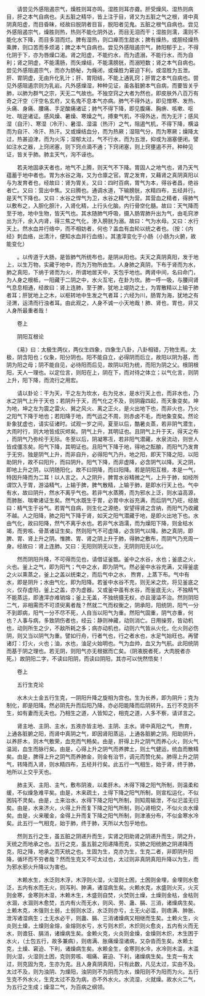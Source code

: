 <!-- { "loadSidebar": true } -->
　　请尝见外感阻遏宗气，燥胜则耳亦鸣，湿胜则耳亦聋。肝受燥风、湿热则病目，肝之本气自病也。夫五脏之精华，皆上注于目，肾又为五脏之气之根，肾中真阴真阳虚，而目昏昧，经故曰脱阴者目盲，脱阳者见鬼。五脏之根气自病也。尝见外感阻遏宗气，燥胜则热，热则不能化阴外达，而目无泪而干；湿胜则濡，濡则不能化水下降，而目多泪而烂。脾有湿热，则口瘅而生甜水；脾有燥热，或胆经燥热乘脾，则口苦而多烦渴；脾之本气自病也。尝见外感阻遏宗气，肺阳郁于上，不得化阴于下，亦为唇燥口渴。肾之阳虚，不能约水，而为遗溺，不能行水，而为自利；肾之阴虚，不能濡肠，而矢燥结，不能濡膀胱，而溺短数；肾之本气自病也。尝见外感阻遏宗气，而亦为肠秘，为癃闭，或燥胜为窘迫下利，或湿胜为五泄。肝、胃阴虚，无由升化乳汁；肝、胃阳结，不能上通乳窍；肝胃之本气自病也。尝见外感阻遏宗则为乳岩。凡外感燥湿，种种见证，虽各脏腑本气自病，而要皆关乎肺，以肺为群气之宗，天无二气故也。不独空窍之大者为然也，即皮肤外八百万有奇之汗空（汗空名玄府，又名鬼不息本气亦病。肺气不得外达，即见憎寒、发热、头痛、身痛、腰痛、手足酸痛诸证；肺气不得下降，即见腹痛、胸痹、咳嗽、呕吐、喘逆诸证。感风燥、暑燥、寒燥之气，搏束气机，不得外达，而为无汗；感风湿（自汗）、寒湿（冷汗）、暑湿、湿温（热汗）之气，阻遏气机，不得下降，横溢而为自汗、冷汗、热汗。又或燥结血分，而为热厥；湿阻气分，而为寒厥；燥降太过，热甚迫津，而为火泻；湿郁太过，气不行水，而为五泄，抑或为溺塞便闭。譬如注水之器，上窍闭塞，则下窍点滴不通；下窍闭塞，则上窍壅遏不开。种种见证，皆关乎肺。肺主天气，洵不诬也。

　　若夫地固承天者也，地气不上腾，则天气不下降。胃固人之地气也，肾乃天气蕴蓄于地中者也。胃为水谷之海，又为仓廪之官。胃之发育，又藉肾之真阴真阳以与为发育者也，经故曰：肾为胃关。又曰：四时百病，胃气为本，得谷者昌，绝谷者亡。又曰：营出中焦。又曰腾也。通调水道，下输膀胱，水精四布，五经并行。是天气下降也。又曰：水谷之悍气为卫，水谷之精气为营。其营血之精者，得肺气以敷布之，入胆化胆汁，入肾化精，上行头化脑，内行骨空化髓。故曰：天气降而至于地，地中生物，皆天气也。其水随肺气呼吸，摄入肠胃肺升出为气，由毛窍渗出为汗，余入内肾，得三焦之气化，渗入膀胱为溺。故曰：气为水母。又曰：水行天上。然水血并行络中，而不相妨者，何也？盖血有血轮以统之者也。（按：《内经》刺血络，出清汁，便知水血并行血络）。其渣滓变化于小肠（小肠为火腑，故能变化）

　　。以传道于大肠，是皆肺气所统布也，是阴从阳也。夫天之真阴真阳，发于地上，以生万物，实藏于地中，而为万物所由生。人身肺之真阴，下布于肾而为水，肺之真阳，下纳于肾而为火，所谓地居天中，天包乎地也。两肾中间，名曰命门，为人身之根柢，一阳藏于二阴之中，水火互宅，在卦为坎。肺一呼一吸，与腰间肾气息息相通，经故曰：肾上连肺，至于脾，犹地上堤防之土，为胃散精以上输于肺者耳；肝犹地上之木，以枢转地中生发之气者耳；六经为川，肠胃为海，犹地之有泾渭，运清而行浊者耳。由此观之，人身不诚一小天地哉！肺、肾也，胃也，非又人身所最重者哉！

　　卷上

　　阴阳互根论

　　《易》曰：太极生两仪，两仪生四象，四象生八卦，八卦相错，万物生焉。太极，阴含阳也；仪象，阳分阴也。阳不能自立，必得阴而后立，故阳以阴为基，而阴为阳之母；阴不能自见，必待阳而后见，故阴以阳为统，而阳为阴之父。根阴根阳，天人一理也。以定位言，则阳在上，阴在下，而对待之体立；以气化言，则阴上升，阳下降，而流行之用宏。

　　请以卦论：干为天，干之左为坎水，右为兑水，是水行天上也，而非水也，乃水之阴气上升于天也；若阴升于天，而气化之不及，则阴霾四起，而天象变矣。坤为地，坤之左为震之雷火、巽之风火、离之正火，是火出地下也，而非火也，乃火之阳气下降于地也；若阳降于地，而气运之不周，则赤卤不毛，而地象变矣。然论卦象犹虚也，请实征诸时。试观一岁之间，夏至以后，酷暑炎蒸，若非阴气潜生，大雨时行，则大地皆成灰烬矣。阴气上升，其明证也。且阴气上升于天，得天之布 ，而阴气乃弥纶于无际。冬至以后，阴凝寒冱，若非阳气潜藏，水泉流动，则世人皆成僵冻矣。阳气下降，其明证也。且阳气下降于地，得地之酝酿，而阳气乃发育于无穷。独是阴气上升，而非自升，必得阳气乃升。地之阳，即天下降之阳，以阳助阴升，故不曰阳升，而曰阴升。阳气下降，而非虚降，必含阴气以降。天之阴，即地上升之阴，以阴随阳化，故不曰阴降，而曰阳降。若是阴阳互根，本是一气，特因升降而为二耳！以人言之。人之阴升，脾胃水谷精微之气，上升于肺，如经所谓饮入于胃，游溢精气，上输于脾，脾气散精，上输于肺，是即水行天上也。气中有水，故曰阴升，然水不离乎气也。若非气水蒸腾，而为邪水上泛，则水溢高源，而肺胀、喘嗽诸证生矣。然气水既生于胃，必胃中水谷充满，而后阴气乃旺，经故曰：精气生于谷气。若胃气自病，则生化之源绝，安望得肾之含纳，而阳气乃收藏不越。人之阳降，肺之阳气下降于肾，如天之阳气潜藏于地，是即火出地下也。水由气化，故曰阳降，然气不离乎水也。若非气水涵濡，而为燥阳下降，则金枯水竭，而劳咳、骨蒸诸证生矣。然则阳气不可虚降，必含阴气以降。肺之真阴，即脾、胃、肾上升之阴。惟脾、胃、肾之阴上升于肺，得肺之敷布，而阴气乃充周一身。经故曰：肾上连肺。又曰：无阳则阴无以生，无阴则阳无以化。

　　然而阴阳升降，不可得而见也，请借证釜甑。釜中之水谷，水也；釜底之火，火也。釜上之气，即为阳气；气中之水，即为阴气。然必釜中水谷充满，又得釜底之火以熏蒸之，釜上之盖以统束之，而后气中之水， 煦育，上蒸下布。气中有水，即是阴升；水由气化，即为阳降。若釜中水谷不充，则无米之炊，将见釜底之火，仅存虚阳，釜上之盖，亦为虚器。又或釜中虽有水谷，而釜底无火，不独精气不能蒸运，即渣滓亦难销熔；釜上无盖，不独统摄无权，亦且漫溢不治。然则阴阳二气，非相需而不可须臾离者哉？然就二气而权衡之，阴承阳，阳统阴，阳气一分不到即病，阳气一分不尽不死，人自当以阳气为重。然阳气固重，阴气亦重，何也？人事与病，多致阴伤者也，经云：静则神藏，动则消亡。日用操劳，皆动机也，动则所生之少，不敌所耗之多；病亦动机也，动则六气皆从火化，化火则必伤阴，则又当以阴气为重。譬如行舟，行者气也，行之者水也，水足气始旺也。再譬诸灯：灯火，火也；油，水也，油足火始明也。气为血帅，血又为气航。此阳统阴而基于阴之理也。若无阴，则阳气亦无根据而亡矣。（阴液脱者死，大肉脱者亦死。）故阴阳二字，不读曰阳阴，而读曰阴阳，其亦可以恍然悟矣！

　　卷上

　　五行生克论

　　水木火土金五行生克，一阴阳升降之旋相为宫也。生为长养，即为阴升；克为制化，即是阳降。然必阴先升而后阳乃降，亦必阳能降而后阴转升。五行不克则不生，如有妻而无夫也。乃相生之道，人皆知之，相克之道，人多不察，请详言之。

　　肾主地、主阴、主水，五液亦皆主地、主阴、主水。肾中真阳之气， 煦育，上通各脏腑之阳，而肾中真阴之气，即因肾阳蒸运，上通各脏腑之阴。阳助阴升，以养肝木，则木气敷荣，血充而气畅矣。由是，肝得上升之阴气而养心火，则火气温润，血生而脉行矣。由是，心得上升之阴气而养脾土，则土气健运，统血而散精矣。由是，脾得上升之阴气而养肺金，则金有治节，调元而赞化矣。肺得上升之阴气，转降而入肾，则水精四布，五经并行矣。此五行一气相生，始于肾，终于肺，地所以上交乎天也。

　　肺主天、主阳、主气，敷布阴液，以柔肝木。木得下降之阳气所制，则温柔和缓，不似燥急难平矣。由是，木来疏土，土得下降之阳气所制，则宣松运化，不似困钝不灵矣。由是，土来治水，水得下降之阳气所制，则知周输泄，不似汜滥无归矣。由是，水来济火，火得上升而复下降之阳气所制，则心肾相交，不似火炎水燥矣。由是，火来暖金，金得上升而复下降之阳气所制，则津液分布，不似金寒水冷矣。此五行一气相克，始于肺，终于肺，天所以大包乎地也。

　　然则五行之生，虽五脏之阴递升而生，实肾之阳助肾之阴递升而生，阴之升，天统之而地承之也。五行之克，虽五脏之阳递降而克，实肺之阳统肺之阴递降而克，阳之降，地承之而天统之也。生固为生，克亦为生，生克二者，非即阴升阳降，循环而不穷者哉？然而生克又不可太过也，太过则非真阴真阳升降以为生，而为邪水邪火升降以为害也。

　　木赖水生，水泛则木浮，木浮则火湿，火湿则土困，土困则金埋，金埋则水愈泛，五内有水而无火，则泻利、肿满，诸湿病生矣。火赖水克，水盛则火灭，火灭则金寒，金寒则木湿，木赖木生，木盛则自焚，火焚则土燥，土燥则金枯，金枯则水涸，水涸则木愈焚，五内有火而无水，则风、劳、蛊、膈、三消，诸燥病生矣。土赖木克，木强则土弱，土弱则水泛，水泛则亦亏，土无火必滥，则痞满、肿胀、泄泻诸湿病生；土无水必干，则蛊、膈、三消诸燥病又相继而生矣。土赖火生，火炎则土燥，土燥则金熔，金熔则水亏，水亏则木炽，木炽则火愈炎，五内有火而无水，则谵狂、膈消，诸燥病生矣。金赖火克，火炎则金燥，金燥则木炽，木生困于水火，（土包五行，故多兼病），则痞满、胀痛燥湿诸病，又杂沓而生矣。水赖土克，土燥、窘迫、下利，诸燥病生矣。水赖金生，金寒则水冷，水冷则木滥，木滥则火湿，火湿则土困，克则劳咳、咽痛、窘迫、下利，诸燥病生矣。生克一有太过，则克固为克，生亦为克。且人身真阴真阳，只有此数，凡见太过，实由不及。太过不及，则为浊阴、为燥阳，浊阴则不为阴而为水，燥阳则不为阳而为火。五行生克不外水火，生克太过不及为病，亦不外水火。水流湿，火就燥。故水火二气，为五行之生成；燥湿二气，为百病之纲领。

